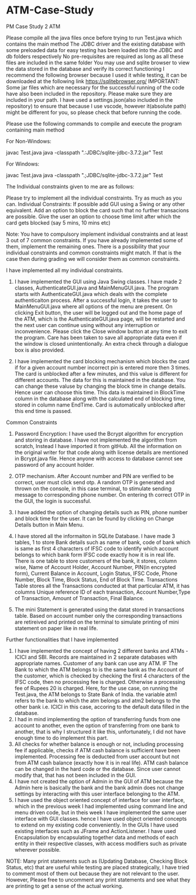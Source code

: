 # ATM-Case-Study
PM Case Study 2 ATM

Please compile all the java files once before trying to run Test.java which contains the main method
The JDBC driver and the existing database with some preloaded data for easy testing has been loaded into the
JDBC and db folders respectively
No pre-requisites are required as long as all these files are included in the same folder
You may use and sqlite browser to view the data stored in the database and verify its correct functioning
I recommend the following browser because I used it while testing, it can be downloaded at the following link
https://sqlitebrowser.org/
IMPORTANT: Some jar files which are necessary for the successful running of the code have also been included in the repository. Please make sure they are included in your path. I have used a settings.json(also included in the repository) to ensure that because I use vscode, however it(absolute path) might be different for you, so please check that before running the code. 

Please use the following commands to compile and execute the program containing main method

For Non-Windows:

javac Test.java
java -classpath ".:JDBC/sqlite-jdbc-3.7.2.jar" Test

For Windows:

javac Test.java
java -classpath ".;JDBC/sqlite-jdbc-3.7.2.jar" Test




The Individual constraints given to me are as follows:

Please try to implement all the individual constraints. Try as much as you can.
Individual Constraints:
If possible add GUI using a Swing or any other equivalent. Add an option to block the card such that no further transacions are possible. Give the user an option to choose time limit after which the card gets blocked (say 5 mins, 10 mins etc)

Note: You have to compulsory implement individual constraints and at least 3 out of 7 common constraints. If you have already implemented some of them, implement the remaining ones. There is a possibility that your individual constraints and common constraints might match. If that is the case then during grading we will consider them as common constraints. 

I have implemented all my individual constraints.
1. I have implemented the GUI using Java Swing classes. I have made 2 classes, AuthenticateGUI.java and MainMenuGUI.java. The program starts with AuthenticateGUI.java which deals with the complete authenticaiton process. After a successful login, it takes the user to MainMenuGUI.java where all options of the menu are present. On clicking Exit button, the user will be logged out and the home page of the ATM, which is the AuthenticateGUI.java page, will be restarted and the next user can continue using without any interruption or inconvenience. Please click the Close window button at any time to exit the program. Care has been taken to save all appropriate data even if the window is closed unintentionally. An extra check through a dialogue box is also provided.

2. I have implemented the card blocking mechanism which blocks the card if for a given account number incorrect pin is entered more then 3 times. The card is unblocked after a few minutes, and this value is different for different accounts. The data for this is maintained in the database. You can change these valuse by changing the block time in change details. Hence user can choose this time. This data is maintained in BlockTime column in the database along with the calculated end of blocking time, stored in column name EndTime. Card is automatically unblocked after this end time is passed. 

Common Constraints
1. Password Encryption: I have used the Bcrypt algorithm for encryption and storing in database. I have not implemented the algorithm from scratch, Instead I have imported it from gitHub. All the information on the original writer for that code along with license details are mentioned in Bcrypt.java file. Hence anyone with access to database cannot see password of any account holder.

2. OTP mechanism. After Account number and PIN are verified to be correct, user must click send otp.
A random OTP is generated and thrown on the console, in this case terminal, to stimulate sending message to
corresponding phone number. On entering th correct OTP in the GUI, the login is successful.

5. I have added the option of changing details such as PIN, phone number and block time for the user. It can be found by clicking on Change Details button in Main Menu.
6. I have stored all the informaiton in SQLite Database. I have made 3 tables, 1 to store Bank details such as name of bank, code of bank which is same as first 4 characters of IFSC code to identify which account belongs to which bank form IFSC code exactly how it is in real life.
There is one table to store customers of the bank, it stores, column wise, Name of Account Holder, Account Number, PIN(in encrypted form), Current Balance in Account, Login Status, IFSC Code, Phone Number, Block Time, Block Status, End of Block Time.
Transactions Table stores all the Transactions conducted at that particular ATM, it has columns Unique reference ID of each transaction, Account Number,Type of Transaction, Amount of Transaction, Final Balance. 
7. The mini Statement is generated using the datat stored in transactions table. Based on account number only the corresponding transactions are retireived and printed on the terminal to simulate printing of mini statement on paper like in real life.  


Further functionalities that I have implemented
1. I have implemented the concept of having 2 different banks and ATMs - ICICI and SBI.
Records are maintained in 2 separate databases with appropriate names. Customer of any bank can use any ATM.
IF The Bank to which the ATM belongs to is the same bank as the Account of the customer, which is checked by checking the first 4 characters of the IFSC code, then no processing fee is charged. Otherwise a processing fee of Rupees 20 is charged.
Here, for the use case, on running the Test.java, the ATM belongs to State Bank of India. the variable atm1 refers to the bank to which the atm belongs and atm2 belongs to the other bank i.e. ICICI in this case, accoring to the default data filled in the database. 
2. I had in mind implementing the option of transferring funds from one account to another, even the option of transferring from one bank to another, that is why I structured it like this, unfortunately, I did not have enough time to do implement this part. 
3. All checks for whether balance is enough or not, including processing fee if applicable, checks if ATM cash balance is sufficient have been implemented. Processing fee is deducted from user account but not from ATM cash balance (exactly how it is in real life). ATM cash balance can be changed in the hard code or the database. Since user cannot modify that, that has not been included in the GUI.
4. I have not created the option of Admin in the GUI of ATM because the Admin here is basically the bank and the bank admin does not change settings by interacting with this user interface belonging to the ATM. 
5. I have used the object oriented concept of interface for user interface, which in the previous week I had implemented using command line and menu driven code, but in theis week I have implemented the same user interface with GUI classes. hence I have used object oriented concepts to extend on my existing code conveniently. In the GUIs I have used existing interfaces such as JFrame and ActionListener. I have used Encapsulation by encapsulating together data and methods of each entity in their respective classes, with access modifiers such as private wherever possible.


NOTE:
Many print statements such as (Updating Database, Checking Block Status, etc) that are useful while testing are placed strategically, I have tried to comment most of them out because they are not relevant to the user. However, Please free to uncomment any print statements and see what they are printing to get a sense of the actual working. 